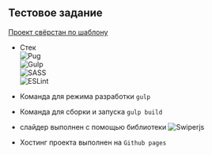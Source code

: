 ## Тестовое задание
[Проект свёрстан по шаблону](https://www.figma.com/file/DhR9a9oX1gHhPcga5Dat6E/GetMoney-Тестовое-Верстка?node-id=701%3A601&mode=dev)
- Стек  
  ![Pug](https://img.shields.io/badge/Pug-eeeeee?style=for-the-badge&logo=Pug&logoColor=a86454)  
  ![Gulp](https://img.shields.io/badge/Gulp-eeeeee?style=for-the-badge&logo=Gulp&logoColor=798aff)  
  ![SASS](https://img.shields.io/badge/SASS-eeeeee?style=for-the-badge&logo=SASS&logoColor=bf4080)  
  ![ESLint](https://img.shields.io/badge/ESLint-eeeeee?style=for-the-badge&logo=ESLint&logoColor=4a4a4a)  

- Команда для режима разработки `gulp`
- Команда для сборки и запуска `gulp build`
- слайдер выполнен с помощью библиотеки ![Swiperjs](https://img.shields.io/badge/Swiperjs-eeeeee?style=for-the-badge&logo=Swiperjs&logoColor=4a4a4a)
- Хостинг проекта выполнен на `Github pages`  
